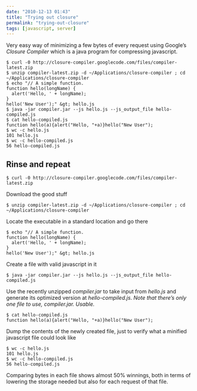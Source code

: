 ```yaml
---
date: "2010-12-13 01:43"
title: "Trying out closure"
permalink: "trying-out-closure"
tags: [javascript, server]
---
```


Very easy way of minimizing a few bytes of every request using Google’s <em>Closure Compiler</em> which is a java program for compressing javascript.

```
$ curl -0 http://closure-compiler.googlecode.com/files/compiler-latest.zip
$ unzip compiler-latest.zip -d ~/Applications/closure-compiler ; cd ~/Applications/closure-compiler
$ echo "// A simple function.
function hello(longName) {
  alert('Hello, ' + longName);
}
hello('New User');" &gt; hello.js
$ java -jar compiler.jar --js hello.js --js_output_file hello-compiled.js
$ cat hello-compiled.js
function hello(a){alert("Hello, "+a)}hello("New User");
$ wc -c hello.js
101 hello.js
$ wc -c hello-compiled.js
56 hello-compiled.js
```

<h2>Rinse and repeat</h2>

```
$ curl -0 http://closure-compiler.googlecode.com/files/compiler-latest.zip
```

Download the good stuff

```
$ unzip compiler-latest.zip -d ~/Applications/closure-compiler ; cd ~/Applications/closure-compiler
```

Locate the executable in a standard location and go there

```
$ echo "// A simple function.
function hello(longName) {
  alert('Hello, ' + longName);
}
hello('New User');" &gt; hello.js
```

Create a file with valid javascript in it

```
$ java -jar compiler.jar --js hello.js --js_output_file hello-compiled.js
```

Use the recently unzipped <em>compiler.jar</em> to take input from <em>hello.js</em> and generate its optimized version at <em>hello-compiled.js</em>. <em>Note that there’s only one file to use, compiler.jar. Usable.</em>

```
$ cat hello-compiled.js
function hello(a){alert("Hello, "+a)}hello("New User");
```

Dump the contents of the newly created file, just to verify what a minified javascript file could look like

```
$ wc -c hello.js
101 hello.js
$ wc -c hello-compiled.js
56 hello-compiled.js
```

Comparing bytes in each file shows almost 50% winnings, both in terms of lowering the storage needed but also for each request of that file.
